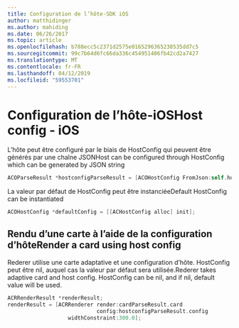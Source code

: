 ```yaml
---
title: Configuration de l’hôte-SDK iOS
author: matthidinger
ms.author: mahiding
ms.date: 06/26/2017
ms.topic: article
ms.openlocfilehash: b788ecc5c2371d2575e0165296365238535dd7c5
ms.sourcegitcommit: 99c7b64d6fc66da336c454951406fb42cd2a7427
ms.translationtype: MT
ms.contentlocale: fr-FR
ms.lasthandoff: 04/12/2019
ms.locfileid: "59553701"
---
```

# <a name="host-config---ios"></a><span data-ttu-id="f4c29-102">Configuration de l’hôte-iOS</span><span class="sxs-lookup"><span data-stu-id="f4c29-102">Host config - iOS</span></span>

<span data-ttu-id="f4c29-103">L’hôte peut être configuré par le biais de HostConfig qui peuvent être générés par une chaîne JSON</span><span class="sxs-lookup"><span data-stu-id="f4c29-103">Host can be configured through HostConfig which can be generated by JSON string</span></span>

```objective-c
ACOParseResult *hostconfigParseResult = [ACOHostConfig FromJson:self.hostconfig];
```

<span data-ttu-id="f4c29-104">La valeur par défaut de HostConfig peut être instanciée</span><span class="sxs-lookup"><span data-stu-id="f4c29-104">Default HostConfig can be instantiated</span></span>

```objective-c
ACOHostConfig *defaultConfig = [[ACHostConfig alloc] init];
```

## <a name="render-a-card-using-host-config"></a><span data-ttu-id="f4c29-105">Rendu d’une carte à l’aide de la configuration d’hôte</span><span class="sxs-lookup"><span data-stu-id="f4c29-105">Render a card using host config</span></span>

<span data-ttu-id="f4c29-106">Rederer utilise une carte adaptative et une configuration d’hôte. HostConfig peut être nil, auquel cas la valeur par défaut sera utilisée.</span><span class="sxs-lookup"><span data-stu-id="f4c29-106">Rederer takes adaptive card and host config. HostConfig can be nil, and if nil, default value will be used.</span></span>

```objective-c
ACRRenderResult *renderResult;
renderResult = [ACRRenderer render:cardParseResult.card
                            config:hostconfigParseResult.config
                   widthConstraint:300.0];
```